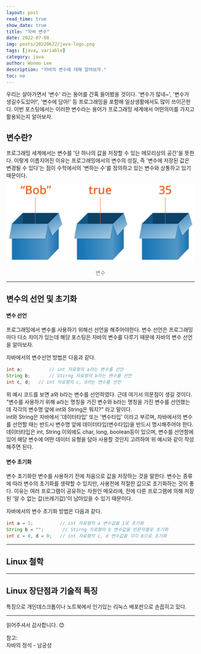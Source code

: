 ```yaml
---
layout: post
read_time: true
show_date: true
title: "자바 변수"
date: 2022-07-08
img: posts/20220622/java-logo.png
tags: [java, variable]
category: java
author: Wonmo Lee
description: "자바의 변수에 대해 알아보자."
toc: no
---
```


우리는 살아가면서 '변수' 라는 용어를 간혹 들어봤을 것이다. '변수가 많네~', '변수가 생길수도있어!', '변수에 담아!' 등 프로그래밍을 포함해 일상생활에서도 많이 쓰이곤한다.
이번 포스팅에서는 이러한 변수라는 용어가 프로그래밍 세계에서 어떤의미를 가지고 활용되는지 알아보자.

## 변수란?
프로그래밍 세계에서는 변수를 '단 하나의 값을 저장할 수 있는 메모리상의 공간'을 뜻한다. 이렇게 이름지어진 이유는 프로그래밍에서의 변수의 성질, 즉 '변수에 저장된 값은 변경될 수 있다'는 점이 수학에서의 '변하는 수'를 정의하고 있는 변수와 상통하고 있기 때문이다.

![변수](../assets/img/posts/20220722/variable.png "변수")
<div style="color: gray; text-align: center;">변수</div> 

* * *

## 변수의 선언 및 초기화

#### 변수 선언
프로그래밍에서 변수를 사용하기 위해선 선언을 해주어야한다. 변수 선언은 프로그래밍마다 다소 차이가 있는데 해당 포스팅은 자바의 변수를 다루기 때문에 자바의 변수 선언을 알아보자.  

자바에서의 변수선언 방법은 다음과 같다.
```java
int a;          // int 자료형의 a라는 변수를 선언
String b;       // Stirng 자료형의 b라는 변수를 선언
int c, d;   // int 자료형의 c, d라는 변수를 선언
```

위 예시 코드를 보면 a와 b라는 변수를 선언하였다. 근데 여기서 의문점이 생길 것이다. "변수를 사용하기 위해 a라는 명칭을 가진 변수와 b라는 명칭을 가진 변수를 선언했는데 각각의 변수명 앞에 int와 String은 뭐지?" 라고 말이다.  
int와 String은 자바에서 '데이터타입' 또는 '변수타입' 이라고 부르며, 자바에서의 변수를 선언할 때는 반드시 변수명 앞에 데이터타입(변수타입)을 반드시 명시해주어야 한다. 
데이터타입은 int, String 이외에도 char, long, boolean등이 있으며, 변수를 선언함에 있어 해당 변수에 어떤 데이터 유형을 담아 사용할 것인지 고려하여 위 예시와 같이 작성해주면 된다.

#### 변수 초기화
변수 초기화란 변수를 사용하기 전에 처음으로 값을 저장하는 것을 말한다. 변수는 종류에 따라 변수의 초기화를 생략할 수 있지만, 사용전에 적절한 값으로 초기화하는 것이 좋다. 이유는 여러 프로그램이 공유하는 자원인 메모리에, 전에 다른 프로그램에 의해 저장된 '알 수 없는 값(쓰레기값)'이 남아있을 수 있기 때문이다.

자바에서의 변수 초기화 방법은 다음과 같다.
```java
int a = 1;          // int 자료형의 a 변수값을 1로 초기화
String b = "";       // Stirng 자료형의 b 변수값을 빈문자열로 초기화
int c = 0, d = 0;   // int 자료형의 c, d 변수값을 각각 0으로 초기화
```

* * *


## Linux 철학


* * *

## Linux 장단점과 기술적 특징

특징으로 개인데스크톱이나 노트북에서 인기있는 리눅스 배포판으로 손꼽히고 있다.

* * *

읽어주셔서 감사합니다. 😊

참고:  
자바의 정석 - 남궁성